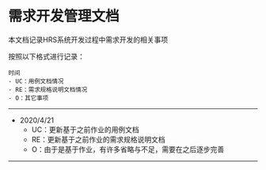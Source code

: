 # 需求开发管理文档

本文档记录HRS系统开发过程中需求开发的相关事项

按照以下格式进行记录：
    
    时间
    - UC：用例文档情况
    - RE：需求规格说明文档情况
    - O：其它事项

---

- 2020/4/21
   - UC：更新基于之前作业的用例文档
   - RE：更新基于之前作业的需求规格说明文档
   - O：由于是基于作业，有许多省略与不足，需要在之后逐步完善

---

